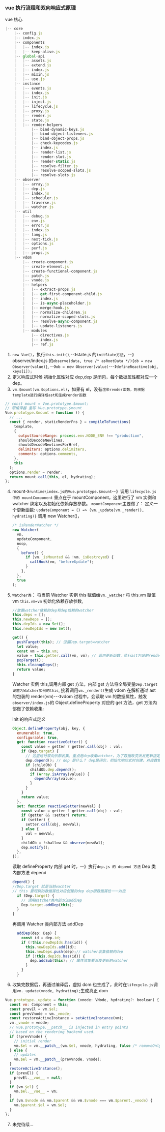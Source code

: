 ### vue 执行流程和双向响应式原理

vue 核心

```js
|-- core
    |-- config.js
    |-- index.js
    |-- components
    |   |-- index.js
    |   |-- keep-alive.js
    |-- global-api
    |   |-- assets.js
    |   |-- extend.js
    |   |-- index.js
    |   |-- mixin.js
    |   |-- use.js
    |-- instance
    |   |-- events.js
    |   |-- index.js
    |   |-- init.js
    |   |-- inject.js
    |   |-- lifecycle.js
    |   |-- proxy.js
    |   |-- render.js
    |   |-- state.js
    |   |-- render-helpers
    |       |-- bind-dynamic-keys.js
    |       |-- bind-object-listeners.js
    |       |-- bind-object-props.js
    |       |-- check-keycodes.js
    |       |-- index.js
    |       |-- render-list.js
    |       |-- render-slot.js
    |       |-- render-static.js
    |       |-- resolve-filter.js
    |       |-- resolve-scoped-slots.js
    |       |-- resolve-slots.js
    |-- observer
    |   |-- array.js
    |   |-- dep.js
    |   |-- index.js
    |   |-- scheduler.js
    |   |-- traverse.js
    |   |-- watcher.js
    |-- util
    |   |-- debug.js
    |   |-- env.js
    |   |-- error.js
    |   |-- index.js
    |   |-- lang.js
    |   |-- next-tick.js
    |   |-- options.js
    |   |-- perf.js
    |   |-- props.js
    |-- vdom
        |-- create-component.js
        |-- create-element.js
        |-- create-functional-component.js
        |-- patch.js
        |-- vnode.js
        |-- helpers
        |   |-- extract-props.js
        |   |-- get-first-component-child.js
        |   |-- index.js
        |   |-- is-async-placeholder.js
        |   |-- merge-hook.js
        |   |-- normalize-children.js
        |   |-- normalize-scoped-slots.js
        |   |-- resolve-async-component.js
        |   |-- update-listeners.js
        |-- modules
            |-- directives.js
            |-- index.js
            |-- ref.js
```

1. `new Vue()`，执行`this.init()`,--》state.js 的`initState方法`，--》observer/index.js 的`observe(data, true /* asRootData */){ob = new Observer(value)}`,
   --》`ob = new Observer(value)`---》`defineReactive(obj, keys[i]);`
2. 定义响应式时候 初始化属性对应 dep,dep 是闭包，每个数据属性都对应一个 dep。
3. `vm.$mount(vm.$options.el)`，如果有 el，没有`渲染render函数，则根据template进行编译成ast和生成render函数`

```js
// const mount = Vue.prototype.$mount;
// 带编译器 重写 Vue.prototype.$mount
Vue.prototype.$mount = function () {
  // ...
  const { render, staticRenderFns } = compileToFunctions(
    template,
    {
      outputSourceRange: process.env.NODE_ENV !== "production",
      shouldDecodeNewlines,
      shouldDecodeNewlinesForHref,
      delimiters: options.delimiters,
      comments: options.comments,
    },
    this
  );
  options.render = render;
  return mount.call(this, el, hydrating);
};
```

4.  mount-》`runtime\index.js的Vue.prototype.$mount`--》调用 `lifecycle.js 中的 mountComponent`
    重点在于 mountComponent，这里进行了 vm 实例和 watcher 绑定以及初始化依赖存放参数。
    `mountComponent`主要做了：
    定义一个更新函数: `updateComponent = () => {vm._update(vm._render(), hydrating)}`
    调用 new Watcher()，
    ```js
    /* isRenderWatcher */
    new Watcher(
      vm,
      updateComponent,
      noop,
      {
        before() {
          if (vm._isMounted && !vm._isDestroyed) {
            callHook(vm, "beforeUpdate");
          }
        },
      },
      true
    );
    ```
5.  `Watcher类`：
    将当前 Watcher 实例 this 赋值给`vm._watcher`
    将 this.vm 赋值 vm `this.vm=vm`
    初始化依赖存放参数,

    ```js
    //放置watcher依赖的dep和dep依赖的watcher
    this.deps = [];
    this.newDeps = [];
    this.depIds = new Set();
    this.newDepIds = new Set();
    ```

    ```js
    get() {
      pushTarget(this); // 设置Dep.target=watcher
      let value;
      const vm = this.vm;
      value = this.getter.call(vm, vm); // 调用更新函数，执行ast包装的render函数返回虚拟dom和进行依赖收集
      popTarget();
      this.cleanupDeps();
      return value;
    }
    ```

    Watcher 实例 this,调用内部 get 方法，内部 get 方法将全局变量`Dep.target设置为Watcher实例的this`,
    接着调用`vm._render()`生成 vdom
    在解析通过 ast 的包装的 render(vm)---》vdom 过程中，会读取 vm 的数据属性，触发`observer/index.js`的
    Object.defineProperty 对应的 get 方法，get 方法内部做了依赖收集:

    init 的响应式定义

    ```js
    Object.defineProperty(obj, key, {
      enumerable: true,
      configurable: true,
      get: function reactiveGetter() {
        const value = getter ? getter.call(obj) : val;
        if (Dep.target) {
          // 这里进行双向依赖收集，重点是dep收集watcher，为了数据改变派发更新指定watcher
          dep.depend(); // dep 是什么？ dep是闭包，初始化响应式时创建，对应数据的属性
          if (childOb) {
            childOb.dep.depend();
            if (Array.isArray(value)) {
              dependArray(value);
            }
          }
        }
        return value;
      },
      set: function reactiveSetter(newVal) {
        const value = getter ? getter.call(obj) : val;
        if (getter && !setter) return;
        if (setter) {
          setter.call(obj, newVal);
        } else {
          val = newVal;
        }
        childOb = !shallow && observe(newVal);
        dep.notify();
      },
    });
    ```

    读取 defineProperty 内部 get 时，--》执行`dep.js 的 depend 方法`
    Dep 类内部方法 depend

    ```js
    depend() {
    //Dep.target 就是当前wachter
    // this 要观察的数据属性对应创建的dep dep跟数据属性一一对应
      if (Dep.target) {
        // 调用Watcher类内部方法addDep
        Dep.target.addDep(this);
      }
    }
    ```

    再调用 Watcher 类内部方法 addDep

    ```js
      addDep(dep: Dep) {
        const id = dep.id;
        if (!this.newDepIds.has(id)) {
          this.newDepIds.add(id);
          this.newDeps.push(dep);// watcher收集依赖的dep
          if (!this.depIds.has(id)) {
            dep.addSub(this); // 属性收集要派发更新的watcher
          }
        }
      }
    ```

6.  收集完数据后，再通过编译后，虚拟 dom 也生成了，此时在`lifecycle.js`调用`vm._update(vnode, hydrating);`生成真正 dom

```js
Vue.prototype._update = function (vnode: VNode, hydrating?: boolean) {
  const vm: Component = this;
  const prevEl = vm.$el;
  const prevVnode = vm._vnode;
  const restoreActiveInstance = setActiveInstance(vm);
  vm._vnode = vnode;
  // Vue.prototype.__patch__ is injected in entry points
  // based on the rendering backend used.
  if (!prevVnode) {
    // initial render
    vm.$el = vm.__patch__(vm.$el, vnode, hydrating, false /* removeOnly */);
  } else {
    // updates
    vm.$el = vm.__patch__(prevVnode, vnode);
  }
  restoreActiveInstance();
  if (prevEl) {
    prevEl.__vue__ = null;
  }
  if (vm.$el) {
    vm.$el.__vue__ = vm;
  }
  if (vm.$vnode && vm.$parent && vm.$vnode === vm.$parent._vnode) {
    vm.$parent.$el = vm.$el;
  }
};
```

7. 未完待续...
